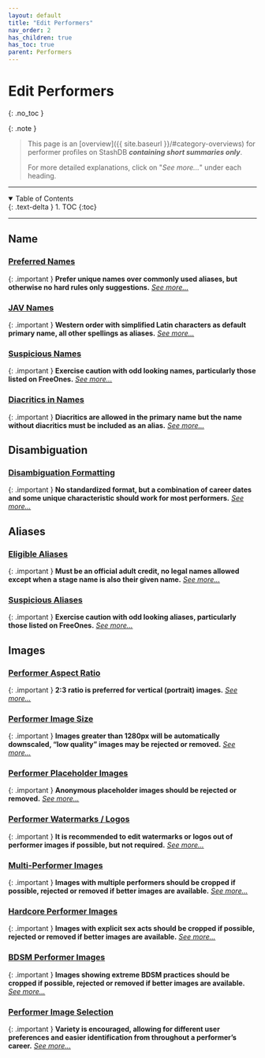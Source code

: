 ```yaml
---
layout: default
title: "Edit Performers"
nav_order: 2
has_children: true
has_toc: true
parent: Performers
---
```


# Edit Performers
{: .no_toc }

{: .note }
>
> This page is an [overview]({{ site.baseurl }}/#category-overviews) for performer profiles on StashDB ***containing short summaries only***.
> 
> For more detailed explanations, click on "*See more...*" under each heading.

***

<details open markdown="block">
  <summary>
    Table of Contents
  </summary>
  {: .text-delta }
1. TOC
{:toc}
</details>

***

## Name

### [Preferred Names](preferred-names)

{: .important }
**Prefer unique names over commonly used aliases, but otherwise no hard rules only suggestions.** *[See more...](preferred-names)*

### [JAV Names](jav-names)

{: .important }
**Western order with simplified Latin characters as default primary name, all other spellings as aliases.** *[See more...](jav-names)*

### [Suspicious Names](suspicious-names)

{: .important }
**Exercise caution with odd looking names, particularly those listed on FreeOnes.** *[See more...](suspicious-names)*

### [Diacritics in Names](diacritics)

{: .important }
**Diacritics are allowed in the primary name but the name without diacritics must be included as an alias.** *[See more...](diacritics)*

## Disambiguation

### [Disambiguation Formatting](disambiguation-formatting)

{: .important }
**No standardized format, but a combination of career dates and some unique characteristic should work for most performers.** *[See more...](disambiguation-formatting)*


## Aliases

### [Eligible Aliases](eligible-aliases)

{: .important }
**Must be an official adult credit, no legal names allowed except when a stage name is also their given name.** *[See more...](eligible-aliases)*

### [Suspicious Aliases](suspicious-aliases)

{: .important }
**Exercise caution with odd looking aliases, particularly those listed on FreeOnes.** *[See more...](suspicious-aliases)*


## Images

### [Performer Aspect Ratio](performer-aspect-ratio)

{: .important }
**2:3 ratio is preferred for vertical (portrait) images.** *[See more...](performer-aspect-ratio)*

### [Performer Image Size](performer-image-size)

{: .important }
**Images greater than 1280px will be automatically downscaled, “low quality” images may be rejected or removed.** *[See more...](performer-image-size)*

### [Performer Placeholder Images](performer-placeholder-images)

{: .important }
**Anonymous placeholder images should be rejected or removed.** *[See more...](performer-placeholder-images)*

### [Performer Watermarks / Logos](performer-watermarks_logos)

{: .important }
**It is recommended to edit watermarks or logos out of performer images if possible, but not required.** *[See more...](performer-watermarks_logos)*

### [Multi-Performer Images](multi-performer-images)

{: .important }
**Images with multiple performers should be cropped if possible, rejected or removed if better images are available.** *[See more...](multi-performer-images)*

### [Hardcore Performer Images](hardcore-performer-images)

{: .important }
**Images with explicit sex acts should be cropped if possible, rejected or removed if better images are available.** *[See more...](hardcore-performer-images)*

### [BDSM Performer Images](bdsm-performer-images)

{: .important }
**Images showing extreme BDSM practices should be cropped if possible, rejected or removed if better images are available.** *[See more...](bdsm-performer-images)*

### [Performer Image Selection](performer-image-selection)

{: .important }
**Variety is encouraged, allowing for different user preferences and easier identification from throughout a performer’s career.** *[See more...](performer-image-selection)*
